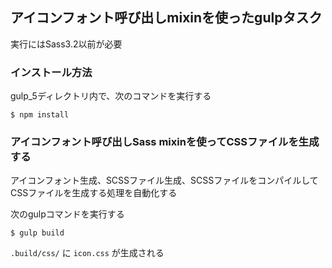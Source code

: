 ## アイコンフォント呼び出しmixinを使ったgulpタスク

実行にはSass3.2以前が必要

### インストール方法

gulp_5ディレクトリ内で、次のコマンドを実行する

```
$ npm install
```
### アイコンフォント呼び出しSass mixinを使ってCSSファイルを生成する

アイコンフォント生成、SCSSファイル生成、SCSSファイルをコンパイルしてCSSファイルを生成する処理を自動化する

次のgulpコマンドを実行する

```
$ gulp build
```

`.build/css/` に `icon.css` が生成される

